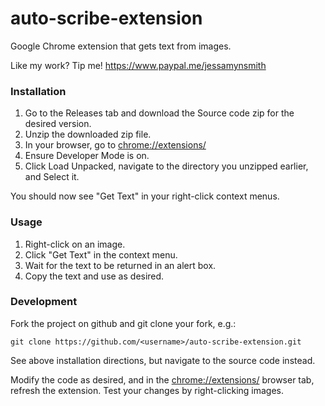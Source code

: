 # auto-scribe-extension

Google Chrome extension that gets text from images.


Like my work? Tip me! https://www.paypal.me/jessamynsmith


### Installation

1. Go to the Releases tab and download the Source code zip for the desired version.
1. Unzip the downloaded zip file.
1. In your browser, go to [chrome://extensions/](chrome://extensions/)
1. Ensure Developer Mode is on.
1. Click Load Unpacked, navigate to the directory you unzipped earlier, and Select it.

You should now see "Get Text" in your right-click context menus.


### Usage

1. Right-click on an image.
1. Click "Get Text" in the context menu.
1. Wait for the text to be returned in an alert box.
1. Copy the text and use as desired.


### Development

Fork the project on github and git clone your fork, e.g.:

    git clone https://github.com/<username>/auto-scribe-extension.git

See above installation directions, but navigate to the source code instead.

Modify the code as desired, and in the [chrome://extensions/](chrome://extensions/) browser tab, refresh the extension. Test your changes by right-clicking images.
